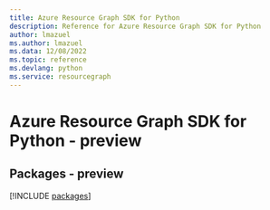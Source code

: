 ```yaml
---
title: Azure Resource Graph SDK for Python
description: Reference for Azure Resource Graph SDK for Python
author: lmazuel
ms.author: lmazuel
ms.data: 12/08/2022
ms.topic: reference
ms.devlang: python
ms.service: resourcegraph
---
```

# Azure Resource Graph SDK for Python - preview
## Packages - preview
[!INCLUDE [packages](resource-graph-index.md)]
